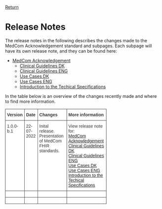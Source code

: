 [Return](../../index.md)
# Release Notes

The release notes in the following describes the changes made to the MedCom Acknowledgement standard and subpages.
Each subpage will have its own release note, and they can be found here: 


  * [MedCom Acknowledgement](ReleaseNote-ENG.md)
    * [Clinical Guidelines DK](ReleaseNote-ClinicalGuidelineDK.md)
    * [Clinical Guidelines ENG](ReleaseNoteClinGuidENG.md)
    * [Use Cases DK](ReleaseNote-ClinicalGuidelineDK.md)
    * [Use Cases ENG](ReleaseNoteUseCaseENG.md) 
    * [Introduction to the Techical Specifications](ReleaseNoteTechSpec.md)

In the table below is an overview of the changes recently made and where to find more information.

<style type="text/css">
.tg  {border-collapse:collapse;border-spacing:0;max-width:65%;}
.tg td{border-color:black;border-style:solid;border-width:1px;font-family:Arial, sans-serif;font-size:14px;
  overflow:hidden;padding:10px 5px;word-break:normal;}
.tg th{border-color:black;border-style:solid;border-width:1px;font-family:Arial, sans-serif;font-size:14px;
  font-weight:normal;overflow:hidden;padding:10px 5px;word-break:normal;}
.tg .tg-c75y{background-color:#FFF;border-color:#343434;color:#343434;font-weight:bold;text-align:left;vertical-align:top}
.tg .tg-pkxh{background-color:#FFF;border-color:#343434;color:#343434;text-align:left;vertical-align:top}
</style>
<table class="tg">
<thead>
  <tr>
    <th class="tg-c75y"><span style="font-weight:bold;color:#343434">Version</span></th>
    <th class="tg-c75y"><span style="font-weight:bold;color:#343434">Date</span></th>
    <th class="tg-c75y"><span style="font-weight:bold;color:#343434">Changes</span></th>
    <th class="tg-c75y"><span style="font-weight:bold;color:#343434">More information</span></th>
  </tr>
</thead>
<tbody>
  <tr>
    <td class="tg-pkxh"><span style="color:#343434">1.0.0-b.1</span></td>
    <td class="tg-pkxh"><span style="color:#343434">22-07-2022</span></td>
    <td class="tg-pkxh"><span style="color:#343434">Inital release. Presentation of MedCom FHIR standards.</span></td>
    <td class="tg-pkxh"><span style="color:#343434">View release note for: <br> </span><a href="ReleaseNote-ENG.md">MedCom Acknowledgement</a> <br> <a href="ReleaseNote-ClinicalGuidelineDK.md">Clinical Guidelines DK</a> <br> <a href="ReleaseNoteClinGuidENG.md">Clinical Guidelines ENG</a> <br> <a href="ReleaseNote-ClinicalGuidelineDK.md">Use Cases DK</a> <br> <a href="ReleaseNoteUseCaseENG.md">Use Cases ENG</a> <br> <a href="ReleaseNoteTechSpec.md">Introduction to the Techical Specifications</a> </td>
  </tr>
  <tr>
    <td class="tg-pkxh"></td>
    <td class="tg-pkxh"></td>
    <td class="tg-pkxh"></td>
    <td class="tg-pkxh"></td>
  </tr>
  <tr>
    <td class="tg-pkxh"></td>
    <td class="tg-pkxh"></td>
    <td class="tg-pkxh"></td>
    <td class="tg-pkxh"></td>
  </tr>
</tbody>
</table>